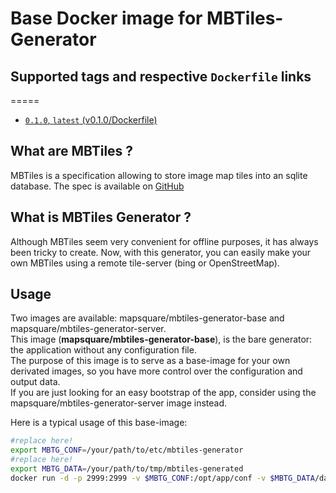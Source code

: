 # Base Docker image for MBTiles-Generator

## Supported tags and respective `Dockerfile` links
=====
* [`0.1.0`, `latest` (v0.1.0/Dockerfile)](https://github.com/mapsquare/mbtiles-generator/tree/master/docker/v0.1.0/base)

## What are MBTiles ?
MBTiles is a specification allowing to store image map tiles into an sqlite database.
The spec is available on [GitHub](https://github.com/mapbox/mbtiles-spec)

## What is MBTiles Generator ?
Although MBTiles seem very convenient for offline purposes, it has always been tricky to create. 
Now, with this generator, you can easily make your own MBTiles using a remote tile-server (bing or OpenStreetMap).

## Usage
Two images are available: mapsquare/mbtiles-generator-base and mapsquare/mbtiles-generator-server.  
This image (**mapsquare/mbtiles-generator-base**), is the bare generator: the application without any configuration file.  
The purpose of this image is to serve as a base-image for your own derivated images, so you have more control over the configuration and output data.  
If you are just looking for an easy bootstrap of the app, consider using the mapsquare/mbtiles-generator-server image instead.  

Here is a typical usage of this base-image:  
```sh
#replace here!
export MBTG_CONF=/your/path/to/etc/mbtiles-generator 
#replace here!
export MBTG_DATA=/your/path/to/tmp/mbtiles-generated
docker run -d -p 2999:2999 -v $MBTG_CONF:/opt/app/conf -v $MBTG_DATA/data:/opt/app/data --name=mbtiles-generator mapsquare/mbtiles-generator-base:latest
```
